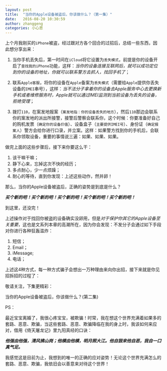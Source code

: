 ```yaml
---
layout: post
title:  "当你的Apple设备被盗后，你该做什么？（第一集）"
date:   2016-08-20 10:30:59
author: zhanggeng
categories: 小心思
---
```



上个月我刚买的`iPhone`被盗，经过跟对方各个回合的过招后，总结一些东西，因此想分享出来：

1. 当你手机丢失后，第一时间在`iCloud`将它设置为`丢失模式`，前提是你的设备开启了`查找我的iPhone`功能，这样：*当你的设备连接互联网后，就可以成功定位到你的设备的地址，你就可以联系警方去抓人，找回手机了*；

2. 联系`Apple客服`，将你的设备在`Apple`备案为`丢失模式`（需要给`Apple`提供你丢失设备的`IMEI`串号），这样：*当不法分子拿着你的设备去Apple服务中心去更换新手机或者维修服务时，Apple就可以通过IMEI监测到当前设备为丢失的设备，拒绝受理*；

3. 拨打`110`，在案发地报案（`案发地指：你的设备丢失的地方`），然后`110`那边会联系你的案发地的派出所接警，接警后警察会联系你，这个时候：你要准备好自己的购机发票（`确定你的设备价值`）、设备盒子（`主要提供IMEI号`）、身份证（`确定报案人`）警方会给你进行口录，并立案。这样：如果警方找到你的手机后，会联系你领取设备，重要的事情说三遍：如果、如果、如果。

做完上面的这些步骤后，接下来你要这么干：

1. 该干嘛干嘛；
2. 静下心来，忘掉这次不快的经历；
3. 多点耐心，少一点烦躁；
4. 耐心的等待，直到你发现：上述这些动作，然并卵！

那么，当你的Apple设备被盗后，正确的姿势是到底是什么？

***买个新的吧！买个新的吧！买个新的吧！买个新的吧！买个新的吧！***









到这里，还没完！

上述操作对于找回你被盗的设备确实没卵用，但是*对于保护你其它的Apple设备至关重要*，这也是文系列本章的高潮所在，因为你会发现：不发分子会通过如下手段对你进行各种狂轰滥炸：

1. 短信；
2. Email；
3. iMessage;
4. 电话；

上述这4种方式，每一种方式骗子会想出一万种理由来向你出招，接下来就是你见招拆招的过程了：

敬请关注，下集更精彩：

当你的Apple设备被盗后，你该做什么？(第二集)



PS：

最近宝宝离婚了，我很心疼宝宝，被欺骗！时常，我在想这个世界充满着如果多的套路、恶意、欺骗，当这些套路、恶意、欺骗降临在我的身上时，我该如何来应对，借用《倚天屠龙记》里九阳真经的口诀：	

***他强由他强，清风拂山岗；他横由他横，明月照大江。他自狠来他自恶，我自一口真气足。***

我感觉这是目前为止，我想到的唯一的正确的应对姿势！无论这个世界充满怎么的套路、恶意、欺骗，我依旧会以善意来对待这个世界！

